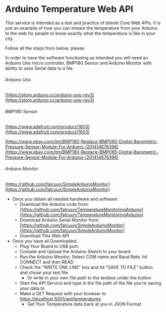 # Arduino Temperature Web API
This service is intended as a test and practice of dotnet Core Web APIs.
It is just an example of how you can stream the temperature from your Arduino to the web for people to know exactly what the
temperature is like in your city. 

Follow all the steps from below, please:

In order to have the software functioning as intended you will need an Arduino Uno micro controller,
BMP180 Sensor and Arduino Monitor with ability to save Serial data to a file.
###### Arduino Uno
[https://store.arduino.cc/arduino-uno-rev3](https://store.arduino.cc/arduino-uno-rev3)
###### BMP180 Sensor
[https://www.adafruit.com/product/1603](https://www.adafruit.com/product/1603)

[https://www.ebay.com/itm/BMP180-Replace-BMP085-Digital-Barometric-Pressure-Sensor-Module-For-Arduino-/201414876396](https://www.ebay.com/itm/BMP180-Replace-BMP085-Digital-Barometric-Pressure-Sensor-Module-For-Arduino-/201414876396)
###### Arduino Monitor
[https://github.com/falcuun/SimpleArduinoMonitor](https://github.com/falcuun/SimpleArduinoMonitor)

 - Once you obtain all needed hardware and software:
 	-  Download the Arduino code from: [https://github.com/falcuun/TemperatureMonitoringArduino](https://github.com/falcuun/TemperatureMonitoringArduino)
 	-  Download Arduino Serial Monitor from: [https://github.com/falcuun/SimpleArduinoMonitor](https://github.com/falcuun/SimpleArduinoMonitor)
 	-  Download This Web API 
 - Once you have all Downloaded:.
 	- Plug Your Board to USB port.
 	- Compile and Upload the Arduino Sketch to your board
 	- Run the Arduino Monitor, Select COM name and Baud Rate, hit CONNECT and then READ
 	- Check the "WRITE ONE LINE" box and hit "SAVE TO FILE" button and chose your text file
 		- Or write in your own file path to the textbox under the button 
 	- Start the API Service and type in the file path of the file you're saving your data to
 	- Make a GET Request with your browser to [https://localhost:5001/api/temperatures](https://localhost:5001/api/temperatures)
 		- Get Your Temperature data back at you in JSON Format.

    
